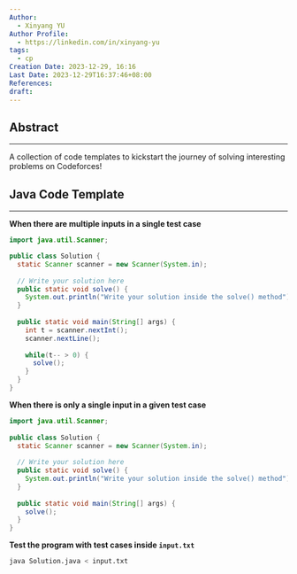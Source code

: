 ```yaml
---
Author:
  - Xinyang YU
Author Profile:
  - https://linkedin.com/in/xinyang-yu
tags:
  - cp
Creation Date: 2023-12-29, 16:16
Last Date: 2023-12-29T16:37:46+08:00
References: 
draft: 
---
```

## Abstract
---
A collection of code templates to kickstart the journey of solving interesting problems on Codeforces!


## Java Code Template
---
**When there are multiple inputs in a single test case**
```java title="Solution.java"
import java.util.Scanner;

public class Solution {
  static Scanner scanner = new Scanner(System.in);
  
  // Write your solution here
  public static void solve() {
    System.out.println("Write your solution inside the solve() method");
  }
  
  public static void main(String[] args) {
    int t = scanner.nextInt();
    scanner.nextLine();
    
    while(t-- > 0) {
      solve();
    }
  }
}
```

**When there is only a single input in a given test case**
```java title="Solution.java"
import java.util.Scanner;
 
public class Solution {
  static Scanner scanner = new Scanner(System.in);
  
  // Write your solution here
  public static void solve() {
    System.out.println("Write your solution inside the solve() method");
  }
  
  public static void main(String[] args) {
    solve();
  }
}
```

**Test the program with test cases inside `input.txt`**
```bash
java Solution.java < input.txt
```